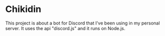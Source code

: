 # Chikidin
This project is about a bot for Discord that I've been using in my personal server. It uses the api "discord.js" and it runs on Node.js.
